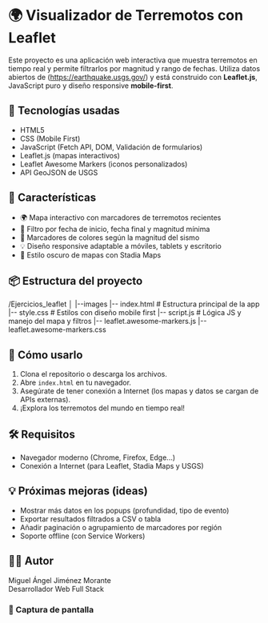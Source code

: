 # 🌍 Visualizador de Terremotos con Leaflet

Este proyecto es una aplicación web interactiva que muestra terremotos en tiempo real y permite filtrarlos por magnitud y rango de fechas.
Utiliza datos abiertos de (https://earthquake.usgs.gov/) y está construido con **Leaflet.js**, JavaScript puro y diseño responsive **mobile-first**.

## 🧩 Tecnologías usadas

- HTML5
- CSS (Mobile First)
- JavaScript (Fetch API, DOM, Validación de formularios)
- Leaflet.js (mapas interactivos)
- Leaflet Awesome Markers (iconos personalizados)
- API GeoJSON de USGS

## 📱 Características

- 🌍 Mapa interactivo con marcadores de terremotos recientes
- 📅 Filtro por fecha de inicio, fecha final y magnitud mínima
- 🎨 Marcadores de colores según la magnitud del sismo
- 💡 Diseño responsive adaptable a móviles, tablets y escritorio
- 🧭 Estilo oscuro de mapas con Stadia Maps

## 📦 Estructura del proyecto

/Ejercicios_leaflet
│
|--images
|-- index.html # Estructura principal de la app
|-- style.css # Estilos con diseño mobile first
|-- script.js # Lógica JS y manejo del mapa y filtros
|-- leaflet.awesome-markers.js
|-- leaflet.awesome-markers.css

## 🚀 Cómo usarlo

1. Clona el repositorio o descarga los archivos.
2. Abre `index.html` en tu navegador.
3. Asegúrate de tener conexión a Internet (los mapas y datos se cargan de APIs externas).
4. ¡Explora los terremotos del mundo en tiempo real!

## 🛠 Requisitos

- Navegador moderno (Chrome, Firefox, Edge...)
- Conexión a Internet (para Leaflet, Stadia Maps y USGS)

## 💡 Próximas mejoras (ideas)

- Mostrar más datos en los popups (profundidad, tipo de evento)
- Exportar resultados filtrados a CSV o tabla
- Añadir paginación o agrupamiento de marcadores por región
- Soporte offline (con Service Workers)

## 👨‍💻 Autor

Miguel Ángel Jiménez Morante  
Desarrollador Web Full Stack  

### 📸 Captura de pantalla
